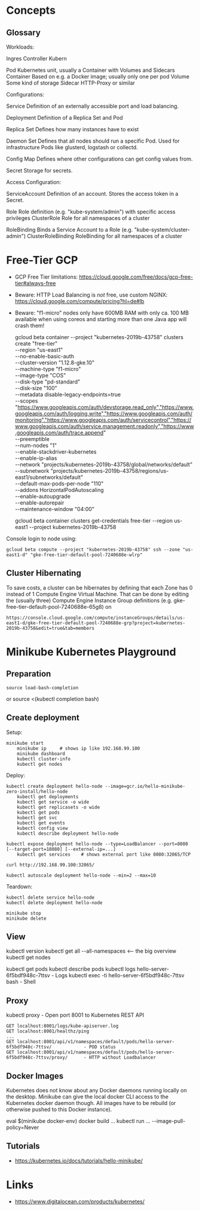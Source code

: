 Concepts
========

Glossary
--------

Workloads:

  Ingres Controller         Kubern

  Pod                       Kubernetes unit, usually a Container with Volumes and Sidecars
    Container               Based on e.g. a Docker image; usually only one per pod
    Volume                  Some kind of storage
    Sidecar                 HTTP-Proxy or similar

Configurations:

  Service                   Definition of an externally accessible port and load balancing.

  Deployment                Definition of a Replica Set and Pod

  Replica Set               Defines how many instances have to exist

  Daemon Set                Defines that all nodes should run a specific Pod.
                            Used for infrastructure Pods like glusterd, logstash or collectd.

  Config Map                Defines where other configurations can get config values from.
  
  Secret                    Storage for secrets.

Access Configuration:
   
  ServiceAccount            Definition of an account. Stores the access token in a Secret.

  Role                      Role definition (e.g. "kube-system/admin") with specific access privileges
  ClusterRole               Role for all namespaces of a cluster

  RoleBinding               Binds a Service Account to a Role (e.g. "kube-system/cluster-admin")
  ClusterRoleBinding        RoleBinding for all namespaces of a cluster

Free-Tier GCP
=============

* GCP Free Tier limitations: https://cloud.google.com/free/docs/gcp-free-tier#always-free
* Beware: HTTP Load Balancing is *not* free, use custom NGINX: https://cloud.google.com/compute/pricing?hl=de#lb
* Beware: "f1-micro" nodes only have 600MB RAM with only ca. 100 MB available when using coreos and starting more than one Java app will crash them!

    gcloud beta container --project "kubernetes-2019b-43758" clusters create "free-tier" \
        --region "us-east1" \
        --no-enable-basic-auth \
        --cluster-version "1.12.8-gke.10" \
        --machine-type "f1-micro" \
        --image-type "COS" \
        --disk-type "pd-standard" \
        --disk-size "100" \
        --metadata disable-legacy-endpoints=true \
        --scopes "https://www.googleapis.com/auth/devstorage.read_only","https://www.googleapis.com/auth/logging.write","https://www.googleapis.com/auth/monitoring","https://www.googleapis.com/auth/servicecontrol","https://www.googleapis.com/auth/service.management.readonly","https://www.googleapis.com/auth/trace.append" \
        --preemptible \
        --num-nodes "1" \
        --enable-stackdriver-kubernetes \
        --enable-ip-alias \
        --network "projects/kubernetes-2019b-43758/global/networks/default" \
        --subnetwork "projects/kubernetes-2019b-43758/regions/us-east1/subnetworks/default" \
        --default-max-pods-per-node "110" \
        --addons HorizontalPodAutoscaling \
        --enable-autoupgrade \
        --enable-autorepair \
        --maintenance-window "04:00"
    
    gcloud beta container clusters get-credentials free-tier --region us-east1 --project kubernetes-2019b-43758

Console login to node using:

    gcloud beta compute --project "kubernetes-2019b-43758" ssh --zone "us-east1-d" "gke-free-tier-default-pool-7240688e-wlrp"
  
Cluster Hibernating
-------------------

To save costs, a cluster can be hibernates by defining that each Zone has 0
instead of 1 Compute Engine Virtual Machine.  That can be done by editing the
(usually three) Compute Engine Instance Group definitions (e.g.
gke-free-tier-default-pool-7240688e-65g8) on

    https://console.cloud.google.com/compute/instanceGroups/details/us-east1-d/gke-free-tier-default-pool-7240688e-grp?project=kubernetes-2019b-43758&edit=true&tab=members

Minikube Kubernetes Playground
==============================

Preparation
-----------

    source load-bash-completion
   or
    source <(kubectl completion bash)

Create deployment
-----------------

Setup:

	minikube start
		minikube ip		# shows ip like 192.168.99.100
		minikube dashboard
		kubectl cluster-info
		kubectl get nodes

Deploy:

	kubectl create deployment hello-node --image=gcr.io/hello-minikube-zero-install/hello-node
		kubectl get deployments
        kubectl get service -o wide
        kubectl get replicasets -o wide
		kubectl get pods
		kubectl get svc
		kubectl get events
		kubectl config view
		kubectl describe deployment hello-node

	kubectl expose deployment hello-node --type=LoadBalancer --port=8080 [--target-port=18080] [--external-ip=...]
		kubectl get services	# shows external port like 8080:32065/TCP

	curl http://192.168.99.100:32065/

    kubectl autoscale deployment hello-node --min=2 --max=10

Teardown:

	kubectl delete service hello-node
	kubectl delete deployment hello-node

	minikube stop
	minikube delete
	
View
----

  kubectl version
  kubectl get all --all-namespaces          <-- the big overview
  kubectl get nodes

  kubectl get pods
  kubectl describe pods
  kubectl logs hello-server-6f5bdf948c-7ttsv            - Logs
  kubectl exec -ti hello-server-6f5bdf948c-7ttsv bash   - Shell

Proxy
-----

  kubectl proxy                 - Open port 8001 to Kubernetes REST API 

    GET localhost:8001/logs/kube-apiserver.log
    GET localhost:8001/healthz/ping
    ...
    GET localhost:8001/api/v1/namespaces/default/pods/hello-server-6f5bdf948c-7ttsv/            - POD status
    GET localhost:8001/api/v1/namespaces/default/pods/hello-server-6f5bdf948c-7ttsv/proxy/      - HTTP without Loadbalancer

Docker Images
-------------

Kubernetes does not know about any Docker daemons running locally on the desktop.
Minikube can give the local docker CLI access to the Kubernetes docker daemon though.
All images have to be rebuild (or otherwise pushed to this Docker instance).

  eval $(minikube docker-env)
  docker build …
  kubectl run … --image-pull-policy=Never

Tutorials
---------

* https://kubernetes.io/docs/tutorials/hello-minikube/

Links
=====
* https://www.digitalocean.com/products/kubernetes/
